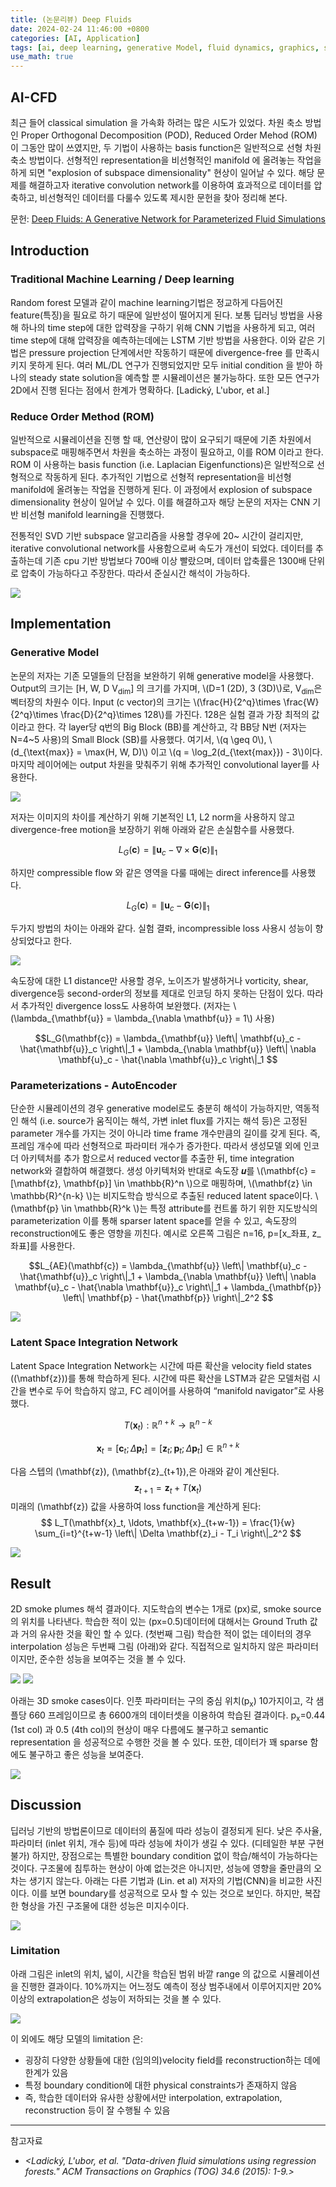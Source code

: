 ```yaml
---
title: (논문리뷰) Deep Fluids
date: 2024-02-24 11:46:00 +0800
categories: [AI, Application]
tags: [ai, deep learning, generative Model, fluid dynamics, graphics, simulation]
use_math: true
---
```

## AI-CFD
최근 들어 classical simulation 을 가속화 하려는 많은 시도가 있었다. 차원 축소 방법인 Proper Orthogonal Decomposition (POD), Reduced Order Mehod (ROM) 이 그동안 많이 쓰였지만, 두 기법이 사용하는 basis function은 일반적으로 선형 차원축소 방법이다. 선형적인 representation을 비선형적인 manifold 에 올려놓는 작업을 하게 되면 "explosion of subspace dimensionality" 현상이 일어날 수 있다. 해당 문제를 해결하고자 iterative convolution network를 이용하여 효과적으로 데이터를 압축하고, 비선형적인 데이터를 다룰수 있도록 제시한 문헌을 찾아 정리해 본다.

문헌: [Deep Fluids: A Generative Network for Parameterized Fluid Simulations](https://arxiv.org/pdf/1806.02071)

## Introduction
### Traditional Machine Learning / Deep learning
Random forest 모델과 같이 machine learning기법은 정교하게 다듬어진 feature(특징)을 필요로 하기 때문에 일반성이 떨어지게 된다. 보통 딥러닝 방법을 사용해 하나의 time step에 대한 압력장을 구하기 위해 CNN 기법을 사용하게 되고, 여러 time step에 대해 압력장을 예측하는데에는 LSTM 기반 방법을 사용한다. 이와 같은 기법은 pressure projection 단계에서만 작동하기 때문에 divergence-free 를 만족시키지 못하게 된다. 여러 ML/DL 연구가 진행되었지만 모두 initial condition 을 받아 하나의 steady state solution을 예측할 뿐 시뮬레이션은 불가능하다. 또한 모든 연구가 2D에서 진행 된다는 점에서 한계가 명확하다. [Ladický, L'ubor, et al.]

### Reduce Order Method (ROM)
일반적으로 시뮬레이션을 진행 할 때, 연산량이 많이 요구되기 때문에 기존 차원에서 subspace로 매핑해주면서 차원을 축소하는 과정이 필요하고, 이를 ROM 이라고 한다. ROM 이 사용하는 basis function (i.e. Laplacian Eigenfunctions)은 일반적으로 선형적으로 작동하게 된다. 추가적인 기법으로 선형적 representation을 비선형 manifold에 올려놓는 작업을 진행하게 된다. 이 과정에서 explosion of subspace dimensionality 현상이 일어날 수 있다. 이를 해결하고자 해당 논문의 저자는 CNN 기반 비선형 manifold learning을 진행했다.

전통적인 SVD 기반 subspace 알고리즘을 사용할 경우에 20~ 시간이 걸리지만, iterative convolutional network를 사용함으로써 속도가 개선이 되었다. 데이터를 추출하는데 기존 cpu 기반 방법보다 700배 이상 빨랐으며, 데이터 압축률은 1300배 단위로 압축이 가능하다고 주장한다. 따라서 준실시간 해석이 가능하다.

<img src="{{page.img_pth}}deepFluidsStats.png">

## Implementation
### Generative Model
논문의 저자는 기존 모델들의 단점을 보완하기 위해 generative model을 사용했다. Output의 크기는 [H, W, D V<sub>dim</sub>] 의 크기를 가지며, \\(D=1 (2D), 3 (3D)\\)로, V<sub>dim</sub>은 벡터장의 차원수 이다. Input (c vector)의 크기는 \\(\frac{H}{2^q}\times \frac{W}{2^q}\times \frac{D}{2^q}\times 128\\)를 가진다. 128은 실험 결과 가장 최적의 값이라고 한다. 각 layer당 q번의 Big Block (BB)를 계산하고, 각 BB당 N번 (저자는 N=4~5 사용)의 Small Block (SB)를 사용했다. 여기서, \\(q \geq 0\\), \\(d_{\text{max}} = \max(H, W, D)\\) 이고 \\(q = \log_2(d_{\text{max}}) - 3\\)이다. 마지막 레이어에는 output 차원을 맞춰주기 위해 추가적인 convolutional layer를 사용한다. 

<img src="{{page.img_pth}}smallbigblock.png">

저자는 이미지의 차이를 계산하기 위해 기본적인 L1, L2 norm을 사용하지 않고 divergence-free motion을 보장하기 위해 아래와 같은 손실함수를 사용했다.

$$L_G(\mathbf{c}) = \left\| \mathbf{u}_c - \nabla \times \mathbf{G}(\mathbf{c}) \right\|_1
$$

하지만 compressible flow 와 같은 영역을 다룰 때에는 direct inference를 사용했다.

$$L_G(\mathbf{c}) = \left\| \mathbf{u}_c - \mathbf{G}(\mathbf{c}) \right\|_1
$$

두가지 방법의 차이는 아래와 같다. 실험 결롸, incompressible loss 사용시 성능이 향상되었다고 한다.

<img src="{{page.img_pth}}deepfluid_losses.png">

속도장에 대한 L1 distance만 사용할 경우, 노이즈가 발생하거나 vorticity, shear, divergence등 second-order의 정보를 제대로 인코딩 하지 못하는 단점이 있다. 따라서 추가적인 divergence loss도 사용하여 보완했다. (저자는 \\(\lambda_{\mathbf{u}} = \lambda_{\nabla \mathbf{u}} = 1\\) 사용)

$$L_G(\mathbf{c}) = \lambda_{\mathbf{u}} \left\| \mathbf{u}_c - \hat{\mathbf{u}}_c \right\|_1 + \lambda_{\nabla \mathbf{u}} \left\| \nabla \mathbf{u}_c - \hat{\nabla \mathbf{u}}_c \right\|_1
$$

### Parameterizations - AutoEncoder
단순한 시뮬레이션의 경우 generative model로도 충분히 해석이 가능하지만, 역동적인 해석 (i.e. source가 움직이는 해석, 가변 inlet flux를 가지는 해석 등)은 고정된 parameter 개수를 가지는 것이 아니라 time frame 개수만큼의 길이를 갖게 된다. 즉, 프레임 개수에 따라 선형적으로 파라미터 개수가 증가한다. 따라서 생성모델 외에 인코더 아키텍처를 추가 함으로서 reduced vector를 추출한 뒤, time integration network와 결합하여 해결했다. 생성 아키텍처와 반대로 속도장 𝒖를 \\(\mathbf{c} = [\mathbf{z}, \mathbf{p}] \in \mathbb{R}^n
\\)으로 매핑하며, \\(\mathbf{z} \in \mathbb{R}^{n-k}
\\)는 비지도학습 방식으로 추출된 reduced latent space이다. \\(\mathbf{p} \in \mathbb{R}^k
\\)는 특정 attribute를 컨트롤 하기 위한 지도방식의 parameterization
이를 통해 sparser latent space를 얻을 수 있고, 속도장의 reconstruction에도 좋은 영향을 끼친다. 예시로 오른쪽 그림은 n=16, p=[x_좌표, z_좌표]를 사용한다.

$$L_{AE}(\mathbf{c}) = \lambda_{\mathbf{u}} \left\| \mathbf{u}_c - \hat{\mathbf{u}}_c \right\|_1 + \lambda_{\nabla \mathbf{u}} \left\| \nabla \mathbf{u}_c - \hat{\nabla \mathbf{u}}_c \right\|_1 + \lambda_{\mathbf{p}} \left\| \mathbf{p} - \hat{\mathbf{p}} \right\|_2^2
$$

<img src="{{page.img_pth}}deepfluidAE.png">

### Latent Space Integration Network
Latent Space Integration Network는 시간에 따른 확산을 velocity field states (\(\mathbf{z}\))를 통해 학습하게 된다. 시간에 따른 확산을 LSTM과 같은 모델처럼 시간을 변수로 두어 학습하지 않고, FC 레이어를 사용하여 “manifold navigator”로 사용했다.

$$
T(\mathbf{x}_t) : \mathbb{R}^{n+k} \to \mathbb{R}^{n-k}
$$

$$
\mathbf{x}_t = [\mathbf{c}_t; \Delta \mathbf{p}_t] = [\mathbf{z}_t; \mathbf{p}_t; \Delta \mathbf{p}_t] \in \mathbb{R}^{n+k}
$$

다음 스텝의 \(\mathbf{z}\), \(\mathbf{z}_{t+1}\),은 아래와 같이 계산된다.
$$
\mathbf{z}_{t+1} = \mathbf{z}_t + T(\mathbf{x}_t)
$$
미래의 \(\mathbf{z}\) 값을 사용하여 loss function을 계산하게 된다:
$$
L_T(\mathbf{x}_t, \ldots, \mathbf{x}_{t+w-1}) = \frac{1}{w} \sum_{i=t}^{t+w-1} \left\| \Delta \mathbf{z}_i - T_i \right\|_2^2
$$

<img src="{{page.img_pth}}deepfluidsFC.png">

## Result
2D smoke plumes 해석 결과이다. 지도학습의 변수는 1개로 (px)로, smoke source의 위치를 나타낸다. 학습한 적이 있는 (px=0.5)데이터에 대해서는 Ground Truth 값과 거의 유사한 것을 확인 할 수 있다. (첫번째 그림) 학습한 적이 없는 데이터의 경우 interpolation 성능은 두번째 그림 (아래)와 같다. 직접적으로 일치하지 않은 파라미터이지만, 준수한 성능을 보여주는 것을 볼 수 있다.

<img src="{{page.img_pth}}2dsmokeplumes.png">

<img src="{{page.img_pth}}2dsmokeplumsinterpolate.png">

아래는 3D smoke cases이다. 인풋 파라미터는 구의 중심 위치(p<sub>x</sub>) 10가지이고, 각 샘플당 660 프레임이므로 총 6600개의 데이터셋을 이용하여 학습된 결과이다. p<sub>x</sub>=0.44 (1st col) 과 0.5 (4th col)의 현상이 매우 다름에도 불구하고 semantic representation 을 성공적으로 수행한 것을 볼 수 있다. 또한, 데이터가 꽤 sparse 함에도 불구하고 좋은 성능을 보여준다.

<img src="{{page.img_pth}}3dsmokecases.png">

## Discussion
딥러닝 기반의 방법론이므로 데이터의 품질에 따라 성능이 결정되게 된다. 낮은 주사율, 파라미터 (inlet 위치, 개수 등)에 따라 성능에 차이가 생길 수 있다. (디테일한 부분 구현 불가) 하지만, 장점으로는 특별한 boundary condition 없이 학습/해석이 가능하다는 것이다. 구조물에 침투하는 현상이 아예 없는것은 아니지만, 성능에 영향을 줄만큼의 오차는 생기지 않는다. 아래는 다른 기법과 (Lin. et al) 저자의 기법(CNN)을 비교한 사진이다. 이를 보면 boundary를 성공적으로 모사 할 수 있는 것으로 보인다. 하지만, 복잡한 형상을 가진 구조물에 대한 성능은 미지수이다.

<img src="{{page.img_pth}}deepfluidCompare.png">

### Limitation
아래 그림은 inlet의 위치, 넓이, 시간을 학습된 범위 바깥 range 의 값으로 시뮬레이션을 진행한 결과이다. 10%까지는 어느정도 예측이 정상 범주내에서 이루어지지만 20%이상의 extrapolation은 성능이 저하되는 것을 볼 수 있다.

<img src="{{page.img_pth}}deepfluidsInterpolation.png">

이 외에도 해당 모델의 limitation 은:
- 굉장히 다양한 상황들에 대한 (임의의)velocity field를 reconstruction하는 데에 한계가 있음
- 특정 boundary condition에 대한 physical constraints가 존재하지 않음
- 즉, 학습한 데이터와 유사한 상황에서만 interpolation, extrapolation, reconstruction 등이 잘 수행될 수 있음

---
참고자료
- *<Ladický, L'ubor, et al. "Data-driven fluid simulations using regression forests." ACM Transactions on Graphics (TOG) 34.6 (2015): 1-9.>*